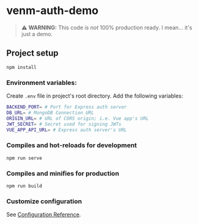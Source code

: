 # venm-auth-demo

> ⚠️ **WARNING:** This code _is not_ 100% production ready. I mean... it's just a demo.

## Project setup

```
npm install
```

### Environment variables:

Create `.env` file in project's root directory. Add the following variables:

```sh
BACKEND_PORT= # Port for Express auth server
DB_URL= # MongoDB Connection URL
ORIGIN_URL= # URL of CORS origin; i.e. Vue app's URL
JWT_SECRET= # Secret used for signing JWTs
VUE_APP_API_URL= # Express auth server's URL
```

### Compiles and hot-reloads for development

```
npm run serve
```

### Compiles and minifies for production

```
npm run build
```

### Customize configuration

See [Configuration Reference](https://cli.vuejs.org/config/).
